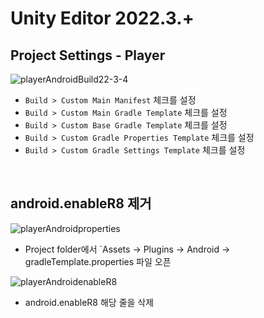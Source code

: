 # Unity Editor 2022.3.+
## Project Settings - Player
![playerAndroidBuild22-3-4](https://github.com/Gofferwall/Gofferwall-Unity-UPM/assets/60415962/40b1c4d9-759c-4212-a6b7-5169bc1ce012)   
- `Build > Custom Main Manifest` 체크를 설정
- `Build > Custom Main Gradle Template` 체크를 설정
- `Build > Custom Base Gradle Template` 체크를 설정
- `Build > Custom Gradle Properties Template` 체크를 설정
- `Build > Custom Gradle Settings Template` 체크를 설정
<br/>

## android.enableR8 제거
![playerAndroidproperties](https://github.com/adiscope/Adiscope-Unity-UPM/assets/60415962/1f874038-a23a-4486-ad18-267aa7fb326e)   
- Project folder에서 `Assets -> Plugins -> Android -> gradleTemplate.properties 파일 오픈

![playerAndroidenableR8](https://github.com/Gofferwall/Gofferwall-Unity-UPM/assets/60415962/54d25fbe-cd1f-42ef-888b-8f9b1f284ff9)   
- android.enableR8 해당 줄을 삭제
